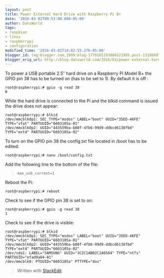 ```yaml
---
layout: post
title: Power External Hard Drive with Raspberry Pi B+
date: '2016-03-02T09:53:00.000-05:00'
author: DatsWorld
tags:
- raspbian
- linux
- raspberrypi
- configuration
modified_time: '2016-03-02T14:02:55.276-05:00'
blogger_id: tag:blogger.com,1999:blog-1770165193886521985.post-1318669750651486482
blogger_orig_url: http://blog.datsworld.com/2016/03/power-external-hard-drive-with.html
---
```

To power a USB portable 2.5″ hard drive on a Raspberry Pi Model B+ the GPIO pin 38 has to be turned on (has to be set to 1). By default it is off :  
  
```
root@raspberrypi:# gpio -g read 38  
0
```
  
While the hard drive is connected to the Pi and the blkid command is issued the drive does not appear:  
  
```
root@raspberrypi:# blkid  
/dev/mmcblk0p1: SEC_TYPE="msdos" LABEL="boot" UUID="35ED-46FE" TYPE="vfat" PARTUUID="6603105a-01"  
/dev/mmcblk0p2: UUID="443559ba-b80f-4fb6-99d9-ddbcd6138fbd" TYPE="ext4" PARTUUID="6603105a-02"  
```
  
To turn on the GPIO pin 38 the config.txt file located in /boot has to be edited:  
  
```
root@raspberrypi:# nano /boot/config.txt
```
  
Add the following line to the bottom of the file:  

>`max_usb_current=1` 



Reboot the Pi:  
  
```
root@raspberrypi:# reboot
```
  
Check to see if the GPIO pin 38 is set to on:  
  
```
root@raspberrypi:# gpio -g read 38  
1
```
  
Check to see if the drive is visible:  
```
root@raspberrypi:# blkid  
/dev/mmcblk0p1: SEC_TYPE="msdos" LABEL="boot" UUID="35ED-46FE" TYPE="vfat" PARTUUID="6603105a-01"  
/dev/mmcblk0p2: UUID="443559ba-b80f-4fb6-99d9-ddbcd6138fbd" TYPE="ext4" PARTUUID="6603105a-02"  
/dev/sda1: LABEL="SAMSUNG" UUID="3C2C1AB02C1A6564" TYPE="ntfs" PARTUUID="efad9a84-01"  
/dev/mmcblk0: PTUUID="6603105a" PTTYPE="dos"
```

> Written with [StackEdit](https://stackedit.io/).
